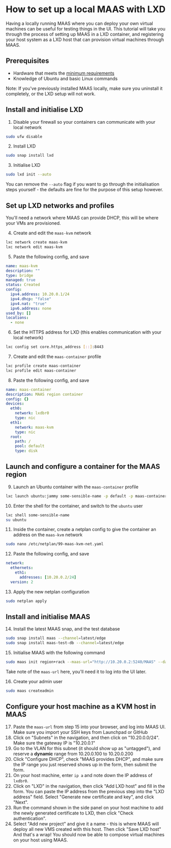 # How to set up a local MAAS with LXD

Having a locally running MAAS where you can deploy your own virtual machines can be useful for testing things in the UI. This tutorial will take you through the process of setting up MAAS in a LXD container, and registering your host system as a LXD host that can provision virtual machines through MAAS.

## Prerequisites

- Hardware that meets the [minimum requirements](https://maas.io/docs/reference-installation-requirements)
- Knowledge of Ubuntu and basic Linux commands

Note: If you've previously installed MAAS locally, make sure you uninstall it completely, or the LXD setup will not work.

## Install and initialise LXD

1. Disable your firewall so your containers can communicate with your local network

```sh
sudo ufw disable
```

2. Install LXD

```sh
sudo snap install lxd
```

3. Initialise LXD

```sh
sudo lxd init --auto
```

You can remove the `--auto` flag if you want to go through the initialisation steps yourself - the defaults are fine for the purpose of this setup however.

## Set up LXD networks and profiles

You'll need a network where MAAS can provide DHCP, this will be where your VMs are provisioned.

4. Create and edit the `maas-kvm` network

```sh
lxc network create maas-kvm
lxc network edit maas-kvm
```

5. Paste the following config, and save

```yaml
name: maas-kvm
description: ""
type: bridge
managed: true
status: Created
config:
  ipv4.address: 10.20.0.1/24
  ipv4.dhcp: "false"
  ipv4.nat: "true"
  ipv6.address: none
used_by: []
locations:
  - none
```

6. Set the HTTPS address for LXD (this enables communication with your local network)

```sh
lxc config set core.https_address [::]:8443
```

7. Create and edit the `maas-container` profile

```sh
lxc profile create maas-container
lxc profile edit maas-container
```

8. Paste the following config, and save

```yaml
name: maas-container
description: MAAS region container
config: {}
devices:
  eth0:
    network: lxdbr0
    type: nic
  eth1:
    network: maas-kvm
    type: nic
  root:
    path: /
    pool: default
    type: disk
```

## Launch and configure a container for the MAAS region

9. Launch an Ubuntu container with the `maas-container` profile

```sh
lxc launch ubuntu:jammy some-sensible-name -p default -p maas-container
```

10. Enter the shell for the container, and switch to the `ubuntu` user

```sh
lxc shell some-sensible-name
su ubuntu
```

11. Inside the container, create a netplan config to give the container an address on the `maas-kvm` network

```sh
sudo nano /etc/netplan/99-maas-kvm-net.yaml
```

12. Paste the following config, and save

```yaml
network:   
  ethernets:  
    eth1:  
      addresses: [10.20.0.2/24]
  version: 2
```

13. Apply the new netplan configuration

```sh
sudo netplan apply
```

## Install and initialise MAAS

14. Install the latest MAAS snap, and the test database

```sh
sudo snap install maas --channel=latest/edge
sudo snap install maas-test-db --channel=latest/edge
```

15. Initialise MAAS with the following command

```sh
sudo maas init region+rack --maas-url="http://10.20.0.2:5240/MAAS" --database-uri maas-test-db:///
```

Take note of the `maas-url` here, you'll need it to log into the UI later.

16. Create your admin user

```sh
sudo maas createadmin
```

## Configure your host machine as a KVM host in MAAS

17. Paste the `maas-url` from step 15 into your browser, and log into MAAS UI. Make sure you import your SSH keys from Launchpad or GitHub
18. Click on "Subnets" in the navigation, and then click on "10.20.0.0/24". Make sure the gateway IP is "10.20.0.1"
19. Go to the VLAN for this subnet (it should show up as "untagged"), and reserve a **dynamic** range from 10.20.0.100 to 10.20.0.200
20. Click "Configure DHCP", check "MAAS provides DHCP", and make sure the IP range you just reserved shows up in the form, then submit the form.
21. On your host machine, enter `ip a` and note down the IP address of `lxdbr0`.
22. Click on "LXD" in the navigation, then click "Add LXD host" and fill in the form. You can paste the IP address from the previous step into the "LXD address" field. Select "Generate new certificate and key", and click "Next".
23. Run the command shown in the side panel on your host machine to add the newly generated certificate to LXD, then click "Check authentication".
24. Select "Add new project" and give it a name - this is where MAAS will deploy all new VMS created with this host. Then click "Save LXD host"
    And that's a wrap! You should now be able to compose virtual machines on your host using MAAS.
